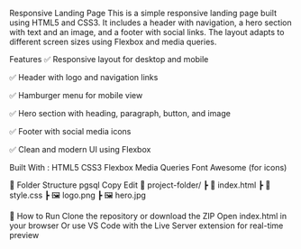 Responsive Landing Page
This is a simple responsive landing page built using HTML5 and CSS3. It includes a header with navigation, a hero section with text and an image, and a footer with social links. The layout adapts to different screen sizes using Flexbox and media queries.

Features
✅ Responsive layout for desktop and mobile

✅ Header with logo and navigation links

✅ Hamburger menu for mobile view

✅ Hero section with heading, paragraph, button, and image

✅ Footer with social media icons

✅ Clean and modern UI using Flexbox

Built With :
HTML5
CSS3
Flexbox
Media Queries
Font Awesome (for icons)

📂 Folder Structure
pgsql
Copy
Edit
📁 project-folder/
 ┣ 📄 index.html
 ┣ 📄 style.css
 ┣ 🖼️ logo.png
 ┣ 🖼️ hero.jpg
 
🔧 How to Run
Clone the repository or download the ZIP
Open index.html in your browser
Or use VS Code with the Live Server extension for real-time preview
